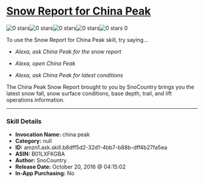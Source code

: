 # [Snow Report for China Peak](http://alexa.amazon.com/#skills/amzn1.ask.skill.b8dff5d2-32d1-4bb7-b88b-dff4b27fa5ea)
![0 stars](../../images/ic_star_border_black_18dp_1x.png)![0 stars](../../images/ic_star_border_black_18dp_1x.png)![0 stars](../../images/ic_star_border_black_18dp_1x.png)![0 stars](../../images/ic_star_border_black_18dp_1x.png)![0 stars](../../images/ic_star_border_black_18dp_1x.png) 0

To use the Snow Report for China Peak skill, try saying...

* *Alexa, ask China Peak for the snow report*

* *Alexa, open China Peak*

* *Alexa, ask China Peak for latest conditions*

The China Peak Snow Report brought to you by SnoCountry brings you the latest snow fall, snow surface conditions,  base depth, trail, and lift operations information.

***

### Skill Details

* **Invocation Name:** china peak
* **Category:** null
* **ID:** amzn1.ask.skill.b8dff5d2-32d1-4bb7-b88b-dff4b27fa5ea
* **ASIN:** B01LXFKGBA
* **Author:** SnoCountry
* **Release Date:** October 20, 2016 @ 04:15:02
* **In-App Purchasing:** No
